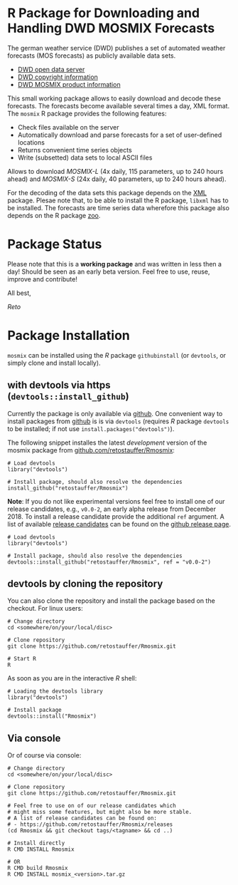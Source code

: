 

R Package for Downloading and Handling DWD MOSMIX Forecasts
===========================================================

The german weather service (DWD) publishes a set of automated
weather forecasts (MOS forecasts) as publicly available data
sets.

* [DWD open data server](https://opendata.dwd.de)
* [DWD copyright information](https://www.dwd.de/copyright)
* [DWD MOSMIX product information](https://www.dwd.de/EN/ourservices/met_application_mosmix/met_application_mosmix.html)

This small working package allows to easily download and decode
these forecasts. The forecasts become available several times
a day, XML format. The `mosmix` R package provides the following
features:

* Check files available on the server
* Automatically download and parse forecasts for a set of user-defined
  locations
* Returns convenient time series objects
* Write (subsetted) data sets to local ASCII files

Allows to download _MOSMIX-L_ (4x daily, 115 parameters, up to 240 hours ahead)
and _MOSMIX-S_ (24x daily, 40 parameters, up to 240 hours ahead).

For the decoding of the data sets this package depends on the
[XML](https://cran.r-project.org/package=XML) package.
Plesae note that, to be able to install the R package, `libxml` has to
be installed. The forecasts are time series data wherefore this package also
depends on the R package [zoo](https://cran.r-project.org/package=zoo).


Package Status
==============

Please note that this is a **working package** and was written in less
then a day! Should be seen as an early beta version. Feel free to
use, reuse, improve and contribute!

All best,

_Reto_

Package Installation
====================

`mosmix` can be installed using the _R_ package `githubinstall` (or `devtools`,
or simply clone and install locally).

## with devtools via https (`devtools::install_github`)

Currently the package is only available via [github](https://github.com).
One convenient way to install packages from [github](https://github.com) is
is via `devtools` (requires _R_ package `devtools` to be installed; if not
use `install.packages("devtools")`).

The following snippet installes the latest _development_ version of the
mosmix package from [github.com/retostauffer/Rmosmix](https://github.com/retostauffer/Rmosmix):

```
# Load devtools
library("devtools")

# Install package, should also resolve the dependencies
install_github("retostauffer/Rmosmix")
```

**Note**: If you do not like experimental versions feel free to install one
of our release candidates, e.g., `v0.0-2`, an early alpha release from
December 2018. To install a release candidate provide the additional `ref`
argument. A list of available
[release candidates](https://github.com/retostauffer/Rmosmix/releases)
can be found on the [github release page](https://github.com/retostauffer/Rmosmix/releases).

```
# Load devtools
library("devtools")

# Install package, should also resolve the dependencies
devtools::install_github("retostauffer/Rmosmix", ref = "v0.0-2")
```

## devtools by cloning the repository

You can also clone the repository and install the package based
on the checkout. For linux users:

```
# Change directory
cd <somewhere/on/your/local/disc>

# Clone repository
git clone https://github.com/retostauffer/Rmosmix.git

# Start R
R
```

As soon as you are in the interactive _R_ shell:

```
# Loading the devtools library
library("devtools")

# Install package
devtools::install("Rmosmix")
```

## Via console

Or of course via console:

```
# Change directory
cd <somewhere/on/your/local/disc>

# Clone repository
git clone https://github.com/retostauffer/Rmosmix.git

# Feel free to use on of our release candidates which
# might miss some features, but might also be more stable.
# A list of release candidates can be found on:
# - https://github.com/retostauffer/Rmosmix/releases
(cd Rmosmix && git checkout tags/<tagname> && cd ..)

# Install directly
R CMD INSTALL Rmosmix

# OR
R CMD build Rmosmix
R CMD INSTALL mosmix_<version>.tar.gz
```



